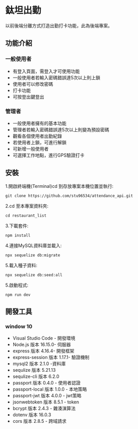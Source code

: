 # 鈦坦出勤
以前後端分離方式打造出勤打卡功能，此為後端專案。

## 功能介紹
### 一般使用者
 - 有登入頁面，需登入才可使用功能
 - 一般使用者若輸入密碼錯誤達5次以上則上鎖
 - 使用者可以修改密碼
 - 打卡功能
 - 可按登出鍵登出
### 管理者
 - 一般使用者擁有的基本功能
 - 管理者若輸入密碼錯誤達5次以上則變為預設密碼
 - 觀看各個使用者出勤紀錄
 - 若使用者上鎖，可進行解鎖
 - 可新增一般使用者
 - 可選擇工作地點，進行GPS驗證打卡

## 安裝
1.開啟終端機(Terminal)cd 到存放專案本機位置並執行:

```
git clone https://github.com/stu96534/attendance_api.git
```

2.cd 至本專案資料夾:

```
cd restaurant_list
```

3.下載套件:

```
npm install
```

4.連接MySQL資料庫並載入:

```
npx sequelize db:migrate
```

5.載入種子資料:

```
npx sequelize db:seed:all
```

5.啟動程式:

```
npm run dev
```
## 開發工具
### window 10
 - Visual Studio Code - 開發環境
 - Node.js 版本 16.15.0- 伺服器
 - express 版本 4.16.4- 開發框架
 - express-session 版本 1.17.1- 驗證機制
 - mysql2 版本 2.1.0 -資料庫
 - sequlize 版本 5.21.13
 - sequlize-cli 版本 6.2.0
 - passport 版本 0.4.0 - 使用者認證
 - passport-local 版本 1.0.0 - 本地策略
 - passport-jwt 版本 4.0.0 - jwt策略
 - jsonwebtoken 版本 8.5.1 - token
 - bcrypt 版本 2.4.3 - 雜湊演算法
 - dotenv 版本 16.0.3 
 - cors 版本 2.8.5 - 跨域請求
 
